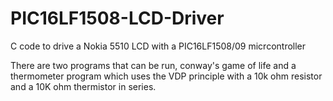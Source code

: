 # PIC16LF1508-LCD-Driver
C code to drive a Nokia 5510 LCD with a PIC16LF1508/09 micrcontroller

There are two programs that can be run, conway's game of life and a thermometer program which uses the VDP principle with a 10k ohm resistor and a 10K ohm thermistor in series. 
